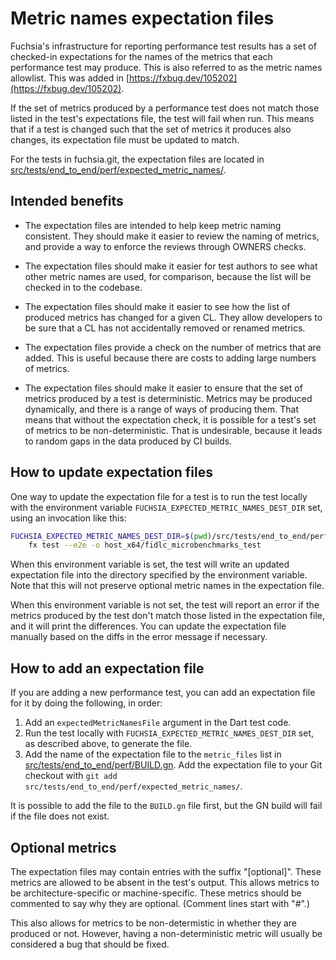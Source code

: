 # Metric names expectation files

Fuchsia's infrastructure for reporting performance test results has a
set of checked-in expectations for the names of the metrics that each
performance test may produce.  This is also referred to as the metric
names allowlist.  This was added in
[https://fxbug.dev/105202](https://fxbug.dev/105202).

If the set of metrics produced by a performance test does not match
those listed in the test's expectations file, the test will fail when
run.  This means that if a test is changed such that the set of
metrics it produces also changes, its expectation file must be updated
to match.

For the tests in fuchsia.git, the expectation files are located in
[src/tests/end_to_end/perf/expected_metric_names/](/src/tests/end_to_end/perf/expected_metric_names/).

## Intended benefits

*   The expectation files are intended to help keep metric naming
    consistent.  They should make it easier to review the naming of
    metrics, and provide a way to enforce the reviews through OWNERS
    checks.

*   The expectation files should make it easier for test authors to
    see what other metric names are used, for comparison, because the
    list will be checked in to the codebase.

*   The expectation files should make it easier to see how the list of
    produced metrics has changed for a given CL.  They allow
    developers to be sure that a CL has not accidentally removed or
    renamed metrics.

*   The expectation files provide a check on the number of metrics
    that are added.  This is useful because there are costs to adding
    large numbers of metrics.

*   The expectation files should make it easier to ensure that the set
    of metrics produced by a test is deterministic.  Metrics may be
    produced dynamically, and there is a range of ways of producing
    them.  That means that without the expectation check, it is
    possible for a test's set of metrics to be non-deterministic.
    That is undesirable, because it leads to random gaps in the data
    produced by CI builds.

## How to update expectation files

One way to update the expectation file for a test is to run the test
locally with the environment variable
`FUCHSIA_EXPECTED_METRIC_NAMES_DEST_DIR` set, using an invocation like
this:

```sh
FUCHSIA_EXPECTED_METRIC_NAMES_DEST_DIR=$(pwd)/src/tests/end_to_end/perf/expected_metric_names/ \
    fx test --e2e -o host_x64/fidlc_microbenchmarks_test
```

When this environment variable is set, the test will write an updated
expectation file into the directory specified by the environment
variable.  Note that this will not preserve optional metric names in
the expectation file.

When this environment variable is not set, the test will report an
error if the metrics produced by the test don't match those listed in
the expectation file, and it will print the differences.  You can
update the expectation file manually based on the diffs in the error
message if necessary.

## How to add an expectation file

If you are adding a new performance test, you can add an expectation
file for it by doing the following, in order:

1.  Add an `expectedMetricNamesFile` argument in the Dart test code.
2.  Run the test locally with `FUCHSIA_EXPECTED_METRIC_NAMES_DEST_DIR`
    set, as described above, to generate the file.
3.  Add the name of the expectation file to the `metric_files` list in
    [src/tests/end_to_end/perf/BUILD.gn](/src/tests/end_to_end/perf/BUILD.gn).
    Add the expectation file to your Git checkout with `git add
    src/tests/end_to_end/perf/expected_metric_names/`.

It is possible to add the file to the `BUILD.gn` file first, but the
GN build will fail if the file does not exist.

## Optional metrics

The expectation files may contain entries with the suffix
"[optional]".  These metrics are allowed to be absent in the test's
output.  This allows metrics to be architecture-specific or
machine-specific.  These metrics should be commented to say why they
are optional.  (Comment lines start with "#".)

This also allows for metrics to be non-determistic in whether they are
produced or not.  However, having a non-deterministic metric will
usually be considered a bug that should be fixed.
